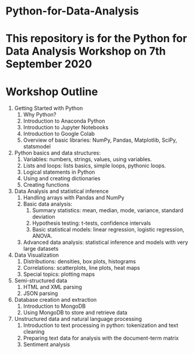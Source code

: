 # Python-for-Data-Analysis

# This repository is for the **Python for Data Analysis Workshop** on 7th September 2020



# Workshop Outline

1. Getting Started with Python
    1. Why Python?
    2. Introduction to Anaconda Python
    3. Introduction to Jupyter Notebooks
    4. Introduction to Google Colab
    5. Overview of basic libraries: NumPy, Pandas, Matplotlib, SciPy, statsmodel
2. Python basics and data structures:
    1. Variables: numbers, strings, values, using variables.
    2. Lists and loops: lists basics, simple loops, pythonic loops.
    3. Logical statements in Python
    4. Using and creating dictionaries
    5. Creating functions
3. Data Analysis and statistical inference
    1. Handling arrays with Pandas and NumPy
    2. Basic data analysis:
        1. Summary statistics: mean, median, mode, variance, standard deviation
        2. Hypothesis testing: t-tests, confidence intervals
        3. Basic statistical models: linear regression, logistic regression, ANOVA.
    3. Advanced data analysis: statistical inference and models with very large datasets
4. Data Visualization
    1. Distributions: densities, box plots, histograms
    2. Correlations: scatterplots, line plots, heat maps
    3. Special topics: plotting maps
5. Semi-structured data
    1. HTML and XML parsing
    2. JSON parsing
6. Database creation and extraction
    1. Introduction to MongoDB
    2. Using MongoDB to store and retrieve data
7. Unstructured data and natural language processing
    1. Introduction to text processing in python: tokenization and text cleaning
    2. Preparing text data for analysis with the document-term matrix
    3. Sentiment analysis
